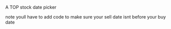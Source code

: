 A TOP stock date picker

note youll have to add code to make sure your sell date isnt before your buy date
